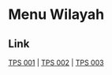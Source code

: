 # Menu Wilayah

## Link

[TPS 001](https://github.com/gigit-pemilu/pemilu-2024-81-maluku/tree/main/pilpres/hitung-suara/sub/81-maluku/sub/05-seram-bagian-timur/sub/04-pulau-gorom/sub/2023-kulugowa/sub/001-tps)
 | 
[TPS 002](https://github.com/gigit-pemilu/pemilu-2024-81-maluku/tree/main/pilpres/hitung-suara/sub/81-maluku/sub/05-seram-bagian-timur/sub/04-pulau-gorom/sub/2023-kulugowa/sub/002-tps)
 | 
[TPS 003](https://github.com/gigit-pemilu/pemilu-2024-81-maluku/tree/main/pilpres/hitung-suara/sub/81-maluku/sub/05-seram-bagian-timur/sub/04-pulau-gorom/sub/2023-kulugowa/sub/003-tps)

